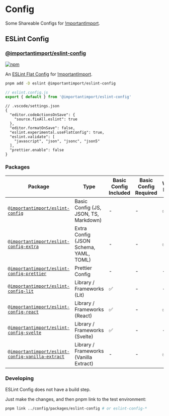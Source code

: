 # Config

Some Shareable Configs for [!mportantImport](https://github.com/importantimport).

## ESLint Config

### [@importantimport/eslint-config](/packages/eslint-config/)

[![npm](https://img.shields.io/npm/v/@importantimport/eslint-config)](https://npmjs.com/package/@importantimport/eslint-config)

An [ESLint Flat Config](https://eslint.org/docs/latest/use/configure/configuration-files-new) for [!mportantImport](https://github.com/importantimport).

```bash
pnpm add -D eslint @importantimport/eslint-config
```

```js
// eslint.config.js
export { default } from '@importantimport/eslint-config'
```

```jsonc
// .vscode/settings.json
{
  "editor.codeActionsOnSave": {
    "source.fixAll.eslint": true
  },
  "editor.formatOnSave": false,
  "eslint.experimental.useFlatConfig": true,
  "eslint.validate": [
    "javascript", "json", "jsonc", "json5"
  ],
  "prettier.enable": false
}
```

### Packages

| Package | Type | Basic Config Included | Basic Config Required | Without Prettier |
| - | - | - | - | - |
| [`@importantimport/eslint-config`](/packages/eslint-config) | Basic Config (JS, JSON, TS, Markdown) | - | - | ✅ |
| [`@importantimport/eslint-config-extra`](/packages/eslint-config-extra) | Extra Config (JSON Schema, YAML, TOML) | - | - | ✅ |
| [`@importantimport/eslint-config-prettier`](/packages/eslint-config-prettier) | Prettier Config | - | - | - |
| [`@importantimport/eslint-config-lit`](/packages/eslint-config-lit) | Library / Frameworks (Lit) | ✅ | - | - |
| [`@importantimport/eslint-config-react`](/packages/eslint-config-react) | Library / Frameworks (React) | ✅ | - | ✅ |
| [`@importantimport/eslint-config-svelte`](/packages/eslint-config-svelte) | Library / Frameworks (Svelte) | ✅ | - | - |
| [`@importantimport/eslint-config-vanilla-extract`](/packages/eslint-config-vanilla-extract) | Library / Frameworks (Vanilla Extract) | - | - | ✅ |

### Developing

ESLint Config does not have a build step.

Just make the changes, and then pnpm link to the test environment:

```bash
pnpm link ../config/packages/eslint-config # or eslint-config-*
```
